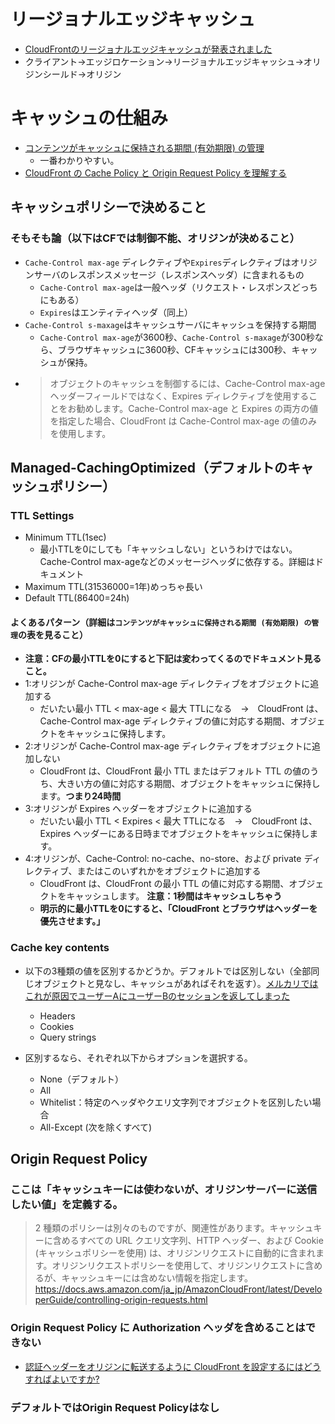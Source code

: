 


# リージョナルエッジキャッシュ
- [CloudFrontのリージョナルエッジキャッシュが発表されました](https://dev.classmethod.jp/articles/cloudfront-regional-edge-cache/)
- クライアント→エッジロケーション→リージョナルエッジキャッシュ→オリジンシールド→オリジン

# キャッシュの仕組み
- [コンテンツがキャッシュに保持される期間 (有効期限) の管理](https://docs.aws.amazon.com/ja_jp/AmazonCloudFront/latest/DeveloperGuide/Expiration.html)
  - 一番わかりやすい。
- [CloudFront の Cache Policy と Origin Request Policy を理解する](https://qiita.com/t-kigi/items/6d7cfccdb629690b8d29)

## キャッシュポリシーで決めること
### そもそも論（以下はCFでは制御不能、オリジンが決めること）
- `Cache-Control max-age` ディレクティブや`Expires`ディレクティブはオリジンサーバのレスポンスメッセージ（レスポンスヘッダ）に含まれるもの
  - `Cache-Control max-age`は一般ヘッダ（リクエスト・レスポンスどっちにもある）
  - `Expires`はエンティティヘッダ（同上）
- `Cache-Control s-maxage`はキャッシュサーバにキャッシュを保持する期間
  - `Cache-Control max-age`が3600秒、`Cache-Control s-maxage`が300秒なら、ブラウザキャッシュに3600秒、CFキャッシュには300秒、キャッシュが保持。
- >オブジェクトのキャッシュを制御するには、Cache-Control max-age ヘッダーフィールドではなく、Expires ディレクティブを使用することをお勧めします。Cache-Control max-age と Expires の両方の値を指定した場合、CloudFront は Cache-Control max-age の値のみを使用します。
## Managed-CachingOptimized（デフォルトのキャッシュポリシー）
### TTL Settings
- Minimum TTL(1sec)
  - 最小TTLを0にしても「キャッシュしない」というわけではない。Cache-Control max-ageなどのメッセージヘッダに依存する。詳細はドキュメント
- Maximum TTL(31536000=1年)めっちゃ長い
- Default TTL(86400=24h)

#### よくあるパターン（詳細は`コンテンツがキャッシュに保持される期間 (有効期限) の管理`の表を見ること）
- **注意：CFの最小TTLを0にすると下記は変わってくるのでドキュメント見ること。**
- 1:オリジンが Cache-Control max-age ディレクティブをオブジェクトに追加する
  - だいたい最小 TTL < max-age < 最大 TTLになる　→　CloudFront は、Cache-Control max-age ディレクティブの値に対応する期間、オブジェクトをキャッシュに保持します。
- 2:オリジンが Cache-Control max-age ディレクティブをオブジェクトに追加しない
  - CloudFront は、CloudFront 最小 TTL またはデフォルト TTL の値のうち、大きい方の値に対応する期間、オブジェクトをキャッシュに保持します。**つまり24時間**
- 3:オリジンが Expires ヘッダーをオブジェクトに追加する
  - だいたい最小 TTL < Expires < 最大 TTLになる　→　CloudFront は、Expires ヘッダーにある日時までオブジェクトをキャッシュに保持します。
- 4:オリジンが、Cache-Control: no-cache、no-store、および private ディレクティブ、またはこのいずれかをオブジェクトに追加する
  - CloudFront は、CloudFront の最小 TTL の値に対応する期間、オブジェクトをキャッシュします。 **注意：1秒間はキャッシュしちゃう**
  - **明示的に最小TTLを0にすると、「CloudFront とブラウザはヘッダーを優先させます。」** 

### Cache key contents
- 以下の3種類の値を区別するかどうか。デフォルトでは区別しない（全部同じオブジェクトと見なし、キャッシュがあればそれを返す）。[メルカリではこれが原因でユーザーAにユーザーBのセッションを返してしまった](https://engineering.mercari.com/blog/entry/2017-06-22-204500/)
  - Headers
  - Cookies
  - Query strings

- 区別するなら、それぞれ以下からオプションを選択する。
  - None（デフォルト）
  - All
  - Whitelist：特定のヘッダやクエリ文字列でオブジェクトを区別したい場合
  - All-Except (次を除くすべて)

## Origin Request Policy
### ここは「キャッシュキーには使わないが、オリジンサーバーに送信したい値」を定義する。
> 2 種類のポリシーは別々のものですが、関連性があります。キャッシュキーに含めるすべての URL クエリ文字列、HTTP ヘッダー、および Cookie (キャッシュポリシーを使用) は、オリジンリクエストに自動的に含まれます。オリジンリクエストポリシーを使用して、オリジンリクエストに含めるが、キャッシュキーには含めない情報を指定します。
https://docs.aws.amazon.com/ja_jp/AmazonCloudFront/latest/DeveloperGuide/controlling-origin-requests.html

### Origin Request Policy に Authorization ヘッダを含めることはできない
- [認証ヘッダーをオリジンに転送するように CloudFront を設定するにはどうすればよいですか?](https://aws.amazon.com/jp/premiumsupport/knowledge-center/cloudfront-authorization-header/)

### デフォルトではOrigin Request Policyはなし
